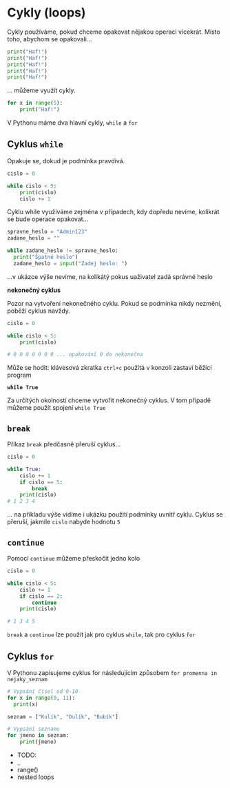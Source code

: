 # Cykly (loops)

Cykly používáme, pokud chceme opakovat nějakou operaci vícekrát.
Místo toho, abychom se opakovali...

```python
print("Haf!")
print("Haf!")
print("Haf!")
print("Haf!")
print("Haf!")
```

... můžeme využít cykly.

```python
for x in range(5):
    print("Haf!")
```

V Pythonu máme dva hlavní cykly, `while` a `for`

## Cyklus `while`

Opakuje se, dokud je podmínka pravdivá.

```python
cislo = 0

while cislo < 5:
    print(cislo)
    cislo += 1
```

Cyklu while využíváme zejména v případech, kdy dopředu nevíme, kolikrát se bude operace opakovat...

```python
spravne_heslo = "Admin123"
zadane_heslo = ""

while zadane_heslo != spravne_heslo:
  print("Špatné heslo")
  zadane_heslo = input("Zadej heslo: ")
```

...v ukázce výše nevíme, na kolikátý pokus uaživatel zadá správné heslo

**nekonečný cyklus**

Pozor na vytvoření nekonečného cyklu. Pokud se podmínka nikdy nezmění, poběží cyklus navždy.

```python
cislo = 0

while cislo < 5:
    print(cislo)

# 0 0 0 0 0 0 0 ... opakování 0 do nekonečna
```

Může se hodit: klávesová zkratka `ctrl+c` použitá v konzoli zastaví běžící program

**`while True`**

Za určitých okolností chceme vytvořit nekonečný cyklus. V tom případě můžeme použít spojení `while True`

## `break`

Příkaz `break` předčasně přeruší cyklus...

```python
cislo = 0

while True:
    cislo += 1
    if cislo == 5:
        break
    print(cislo)
# 1 2 3 4
```

... na příkladu výše vidíme i ukázku použití podmínky uvnitř cyklu. Cyklus se přeruší, jakmile `cislo` nabyde hodnotu `5`

## `continue`

Pomocí `continue` můžeme přeskočit jedno kolo

```python
cislo = 0

while cislo < 5:
    cislo += 1
    if cislo == 2:
        continue
    print(cislo)

# 1 3 4 5
```

`break` a `continue` lze použít jak pro cyklus `while`, tak pro cyklus `for`

## Cyklus `for`

V Pythonu zapisujeme cyklus for následujícím způsobem `for promenna in nejaky_seznam`

```python
# Vypsání čísel od 0-10
for x in range(0, 11):
  print(x)

seznam = ["Kulík", "Dulík", "Bubík"]

# Vypsání seznamu
for jmeno in seznam:
    print(jmeno)
```

-   TODO:
-   \_
-   range()
-   nested loops
